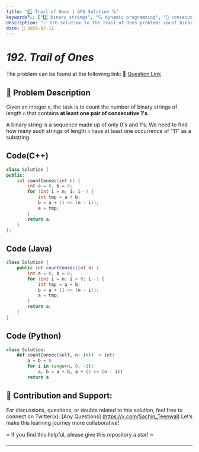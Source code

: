 ```yaml
---
title: "1️⃣ Trail of Ones | GFG Solution 🔍"
keywords🏷️: ["1️⃣ binary strings", "🔍 dynamic programming", "📍 consecutive ones", "📈 bit manipulation", "📘 GFG", "🏁 competitive programming", "📚 DSA"]
description: "✅ GFG solution to the Trail of Ones problem: count binary strings of length n with at least one pair of consecutive 1's using dynamic programming approach. 🚀"
date: 📅 2025-07-11
---
```


# *192. Trail of Ones*

The problem can be found at the following link: 🔗 [Question Link](https://www.geeksforgeeks.org/problems/trail-of-ones3242/1)

## **🧩 Problem Description**

Given an integer `n`, the task is to count the number of binary strings of length `n` that contains **at least one pair of consecutive 1's**.

A binary string is a sequence made up of only 0's and 1's. We need to find how many such strings of length `n` have at least one occurrence of "11" as a substring.


## Code(C++)
```cpp
class Solution {
public:
    int countConsec(int n) {
        int a = 0, b = 0;
        for (int i = n; i; i--) {
            int tmp = a + b;
            b = a + (1 << (n - i));
            a = tmp;
        }
        return a;
    }
};
```

## Code (Java)

```java
class Solution {
    public int countConsec(int n) {
        int a = 0, b = 0;
        for (int i = n; i > 0; i--) {
            int tmp = a + b;
            b = a + (1 << (n - i));
            a = tmp;
        }
        return a;
    }
}
```

## Code (Python)

```python
class Solution:
    def countConsec(self, n: int) -> int:
        a = b = 0
        for i in range(n, 0, -1):
            a, b = a + b, a + (1 << (n - i))
        return a
```



## 🎯 **Contribution and Support:**

For discussions, questions, or doubts related to this solution, feel free to connect on Twitter(x): [Any Questions] (https://x.com/Sachin_Teenwal) Let’s make this learning journey more collaborative!

⭐ If you find this helpful, please give this repository a star! ⭐

---
